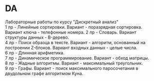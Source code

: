 # DA
Лабораторные работы по курсу "Дискретный анализ"  
1 лр - Линейные сортировки. Вариант - поразрядная сортировка. Вариант ключа - телефонные номера. 
2 лр - Словарь. Вариант структуры данных - B-дерево.  
4 лр - Поиск образца в тексте. Вариант - алгоритм, основанный на построении Z-блоков. Вариант входных данных - целые числа.  
6 лр - Длинная арифметика.  
7 лр - Динамическое программирование. Вариант - обход матрицы.  
8 лр - Жадные алгоритмы. Вариант - максимальный треугольник.  
9 лр - Графы. Вариант - поиск максимального паросочетания в двудольном графе алгоритмом Куна.  
